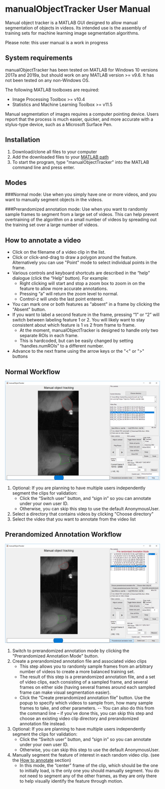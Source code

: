 # manualObjectTracker User Manual
Manual object tracker is a MATLAB GUI designed to allow manual segmentation of objects in videos. Its intended use is the assembly of training sets for machine learning image segmentation algorithms.

Please note: this user manual is a work in progress

## System requirements

manualObjectTracker has been tested on MATLAB for Windows 10 versions 2017a and 2019a, but should work on any MATLAB version >= v9.6. It has not been tested on any non-Windows OS.

The following MATLAB toolboxes are required:
 - Image Processing Toolbox >= v10.4
 - Statistics and Machine Learning Toolbox >= v11.5

Manual segmentation of images requires a computer pointing device. Users report that the process is much easier, quicker, and more accurate with a stylus-type device, such as a Microsoft Surface Pen.

## Installation

1. Download/clone all files to your computer
2. Add the downloaded files to your [MATLAB path](https://www.mathworks.com/help/matlab/matlab_env/what-is-the-matlab-search-path.html)
3. To start the program, type "manualObjectTracker" into the MATLAB command line and press enter.

## Modes
###Normal mode:
Use when you simply have one or more videos, and you want to manually segment objects in the videos.

###Prerandomized annotation mode:
Use when you want to randomly sample frames to segment from a large set of videos. This can help prevent overtraining of the algorithm on a small number of videos by spreading out the training set over a large number of videos.

## How to annotate a video
- Click on the filename of a video clip in the list.
- Click or click-and-drag to draw a polygon around the feature. Alternatively you can use "Point" mode to select individual points in the frame.
- Various controls and keyboard shortcuts are described in the “help” dialogue (click the “Help” button). For example:
  - Right clicking will start and stop a zoom box to zoom in on the feature to allow more accurate annotations.
  - Pressing “a” will return the zoom level to normal.
  - Control-z will undo the last point entered.
- You can mark one or both features as "absent" in a frame by clicking the "Absent" button.
- If you want to label a second feature in the frame, pressing “1” or “2” will switch between labeling feature 1 or 2. You will likely want to stay consistent about which feature is 1 vs 2 from frame to frame.
  - At the moment, manualObjectTracker is designed to handle only two separate ROIs in each frame.
  - This is hardcoded, but can be easily changed by setting “handles.numROIs” to a different number.
- Advance to the next frame using the arrow keys or the "<" or ">" buttons

## Normal Workflow
![Normal mode screenshot](NormalMode.png)
1.	Optional: If you are planning to have multiple users independently segment the clips for validation:
    - Click the “Switch user” button, and “sign in” so you can annotate under your own user ID.
    - Otherwise, you can skip this step to use the default AnonymousUser.
2. Select a directory that contains videos by clicking "Choose directory"
3. Select the video that you want to annotate from the video list


## Prerandomized Annotation Workflow
![Prerandomized annotation mode screenshot](PrerandomizedMode.png)

1. Switch to prerandomized annotation mode by clicking the "Prerandomized Annotation Mode" button.
2. Create a prerandomized annotation file and associated video clips
    - This step allows you to randomly sample frames from an arbitrary number of videos to create a more balanced training set.
    -	The result of this step is a prerandomized annotation file, and a set of video clips, each consisting of a sampled frame, and several frames on either side (having several frames around each sampled frame can make visual segmentation easier).
    -	Click the “Create prerandomized annotation file” button. Use the popup to specify which videos to sample from, how many sample frames to take, and other parameters.
--	You can also do this from the command line – if you’ve done this, you can skip this step and choose an existing video clip directory and prerandomized annotation file instead.
3.	Optional: If you are planning to have multiple users independently segment the clips for validation:
    - Click the “Switch user” button, and “sign in” so you can annotate under your own user ID.
    - Otherwise, you can skip this step to use the default AnonymousUser.
4.	Manually segment the feature of interest in each random video clip. (see the [How to annotate](#How-to-annotate-a-video) section)
    - In this mode, the “center” frame of the clip, which should be the one to initially load, is the only one you should manually segment. You do not need to segment any of the other frames, as they are only there to help visually identify the feature through motion.
